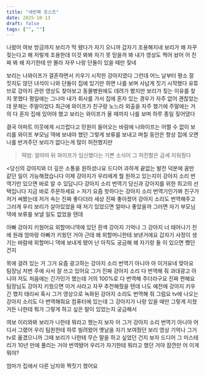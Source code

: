 ```yaml
---
title: "세번째 포스트"
date: 2025-10-13
draft: false
tags: ["", ""]
---
```



나왔어 여보 
방금까지 보리가 막 됐다가 자기 오니까 갑자기 조용해지네 
보리가 왜 자꾸 짖는다고 해 저렇게 조용한데 
이것 봐봐 자기 못 믿을까 봐 내가 영상도 찍어 놨어 어 진짜 봐 왜 자기한테 만 
몰라 자꾸 나랑 단둘이 있을 때만 짖네 


보리는 나와이프가 결혼하면서 키우기 시작한 강아지였다 
그런데 어느 날부터 평소 잘 짓지도 않던 녀석이 나와 단둘이 집에 있기만 하면 나를 보며 사납게 짓기 시작했다 
유튜브로 강아지 관련 영상도 찾아보고 동물병원에도 데려가 봤지만 보리가 짖는 이유를 찾지 못했다 
평일에는 그나마 내가 회사를 가서 집에 혼자 있는 경우가 자주 없어 괜찮았는데 문제는 주말이었다 
최근에 와이프가 친구랑 노느라 외출을 자주 했기에 주말에는 거의 다 혼자 집에 있어야 했고 보리는 와이프가 올 때까지 나를 보며 하루 종일 짖어댔다

결국 아파트 이웃에게 시끄럽다고 민원이 들어오는 바람에 나와이프는 어쩔 수 없이 보리를 와이프 부모님 댁에 보내야 했던 
그렇게 보류를 보내고 며칠 동안은 항상 집에 오면 나를 반겨주던 보리가 없다는게 많이 허전했지만  
>떡밤:  얼마마 뒤 와이프가 임신했다는 기쁜 소식이 그 허전함은 금세 지워줬다

<당신의 강아지와 더 깊은 소통을 원하셨나요 
드디어 과하게 끝없는 발전 덕분에 꿈만 같던 일이 가능해졌습니다 
이제 강아지가 우리에게 뭘 원하고 있는지이 강아지 소리 번역기만 있으면 바로 알 수 있답니다 
강아지 소리 번역기 당신과 강아지를 위한 최고의 선택입니다 
지금 바로 주문하세요 >
저기 요즘 핫하다는 강아지 소리 번역기인가봐 
친구가 저거 써봤는데 저거 속는 진짜 좋다더라 
세상 진짜 좋아졌어 강아지 소리도 번역해주고 
그러게 우리 보리가 살아있었을 때 저기 있었으면 얼마나 좋았을까 
그러면 자기 부모님 댁에 보류를 보낼 일도 없었을 텐데 

아빠 강아지 키웠어요 외할머니댁에 있던 흰색 강아지 기억나 
그 강아지 너 태어나기 전에 원래 엄마랑 아빠가 키웠던 거야 
근데 왜 외할머니한테 보낸거에요
갑자기 사정이 생기는 바람에 외할머니 댁에 보내게 됐어 
난 아직도 궁금해 왜 자기랑 둘 이 있으면 쨌던 건지 

목에 걸려 있는 거 그거 요즘 광고하는 강아지 소리 번역기 아니야 
아 이거요네 맞아요 팀장님 저번 주에 사서 잘 쓰고 있어요 
그거 진짜 강아지 소리 다 번역해 줘 과대광고 아니야 
저도 처음에는 긴가민가 했는데 거의 100%로 다 번역해 주더라구요 진짜 편해요 
팀장님도 강아지 키웠으면 이거 사라고 자꾸 추천해줬을 텐데 
나도 예전에 강아지 키우긴 했지 
태리씨 혹시 그거 영상으로 녹화된 강아지 소리도 번역해 줘 
그럼요 tv에 나오는 강아지 소리도 다 번역해줘요 컴퓨터에 있는데 
그 강아지가 나랑 있을 때만 그렇게 지쳤거든 나한테 뭐가 그렇게 하고 싶은 말이 있었는지 궁금해서 


여보 이리와봐 보리가 나한테 뭐라고 했는지 보자 
어 그거 강아지 소리 번역기 아니야 어디서 그랬어 
우리 팀원한테 하루 빌려왔어 옛날을 자기 보여줬던 보리 영상 기억나 그거 tv로 옮겼으니까 그때 보리가 나한테 무슨 말을 하고 싶었던 건지 보자 
드디어 그 미스테리가 10년 만에 풀리는 거야 번역됐어 우리가 자기한테 뭐라고 했던 거야 
잠깐만 어 이게 뭐야?
 
엄마가 집에서 다른 남자와 짝짓기 했어요